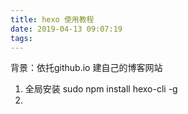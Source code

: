 ```yaml
---
title: hexo 使用教程
date: 2019-04-13 09:07:19
tags:
---
```

背景：依托github.io 建自己的博客网站
1. 全局安装 sudo npm install hexo-cli -g
2.
